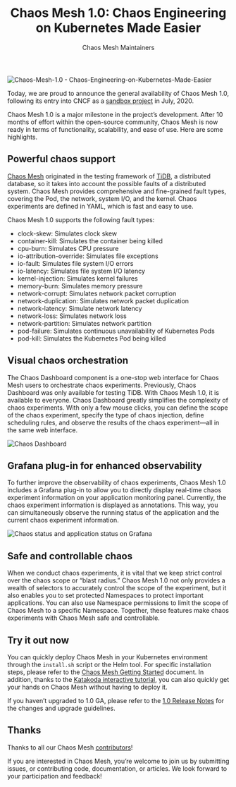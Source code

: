 ﻿---
slug: /chaos-mesh-1.0-chaos-engineering-on-kubernetes-made-easier
title: 'Chaos Mesh 1.0: Chaos Engineering on Kubernetes Made Easier'
author: Chaos Mesh Maintainers
author_url: https://github.com/chaos-mesh
author_image_url: https://avatars1.githubusercontent.com/u/59082378?v=4
image: /img/chaos-mesh-1.0.png
tags: [Announcement, Chaos Mesh, Chaos Engineering]
---

![Chaos-Mesh-1.0 - Chaos-Engineering-on-Kubernetes-Made-Easier](/img/chaos-mesh-1.0.png)

Today, we are proud to announce the general availability of Chaos Mesh 1.0, following its entry into CNCF as a [sandbox project](https://pingcap.com/blog/announcing-chaos-mesh-as-a-cncf-sandbox-project) in July, 2020.

<!--truncate-->

Chaos Mesh 1.0 is a major milestone in the project’s development. After 10 months of effort within the open-source community, Chaos Mesh is now ready in terms of functionality, scalability, and ease of use. Here are some highlights.

## Powerful chaos support

[Chaos Mesh](https://chaos-mesh.org) originated in the testing framework of [TiDB](https://pingcap.com/products/tidb), a distributed database, so it takes into account the possible faults of a distributed system. Chaos Mesh provides comprehensive and fine-grained fault types, covering the Pod, the network, system I/O, and the kernel. Chaos experiments are defined in YAML, which is fast and easy to use.

Chaos Mesh 1.0 supports the following fault types:

- clock-skew: Simulates clock skew
- container-kill: Simulates the container being killed
- cpu-burn: Simulates CPU pressure
- io-attribution-override: Simulates file exceptions
- io-fault: Simulates file system I/O errors
- io-latency: Simulates file system I/O latency
- kernel-injection: Simulates kernel failures
- memory-burn: Simulates memory pressure
- network-corrupt: Simulates network packet corruption
- network-duplication: Simulates network packet duplication
- network-latency: Simulate network latency
- network-loss: Simulates network loss
- network-partition: Simulates network partition
- pod-failure: Simulates continuous unavailability of Kubernetes Pods
- pod-kill: Simulates the Kubernetes Pod being killed

## Visual chaos orchestration

The Chaos Dashboard component is a one-stop web interface for Chaos Mesh users to orchestrate chaos experiments. Previously, Chaos Dashboard was only available for testing TiDB. With Chaos Mesh 1.0, it is available to everyone. Chaos Dashboard greatly simplifies the complexity of chaos experiments. With only a few mouse clicks, you can define the scope of the chaos experiment, specify the type of chaos injection, define scheduling rules, and observe the results of the chaos experiment—all in the same web interface.

![Chaos Dashboard](/img/chaos-dashboard.gif)

## Grafana plug-in for enhanced observability

To further improve the observability of chaos experiments, Chaos Mesh 1.0 includes a Grafana plug-in to allow you to directly display real-time chaos experiment information on your application monitoring panel. Currently, the chaos experiment information is displayed as annotations. This way, you can simultaneously observe the running status of the application and the current chaos experiment information.

![Chaos status and application status on Grafana](/img/chaos-status.png)

## Safe and controllable chaos

When we conduct chaos experiments, it is vital that we keep strict control over the chaos scope or “blast radius.” Chaos Mesh 1.0 not only provides a wealth of selectors to accurately control the scope of the experiment, but it also enables you to set protected Namespaces to protect important applications. You can also use Namespace permissions to limit the scope of Chaos Mesh to a specific Namespace. Together, these features make chaos experiments with Chaos Mesh safe and controllable.

## Try it out now

You can quickly deploy Chaos Mesh in your Kubernetes environment through the `install.sh` script or the Helm tool. For specific installation steps, please refer to the [Chaos Mesh Getting Started](https://chaos-mesh.org/docs/1.2.3/user_guides/installation) document. In addition, thanks to the [Katakoda interactive tutorial](https://chaos-mesh.org/interactive-tutorial), you can also quickly get your hands on Chaos Mesh without having to deploy it.

If you haven’t upgraded to 1.0 GA, please refer to the [1.0 Release Notes](https://github.com/chaos-mesh/chaos-mesh/releases/tag/v1.0.0) for the changes and upgrade guidelines.

## Thanks

Thanks to all our Chaos Mesh [contributors](https://github.com/chaos-mesh/chaos-mesh/graphs/contributors)!

If you are interested in Chaos Mesh, you’re welcome to join us by submitting issues, or contributing code, documentation, or articles. We look forward to your participation and feedback!
